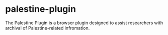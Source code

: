 # palestine-plugin

The Palestine Plugin is a browser plugin designed to assist researchers with archival of Palestine-related infromation.
